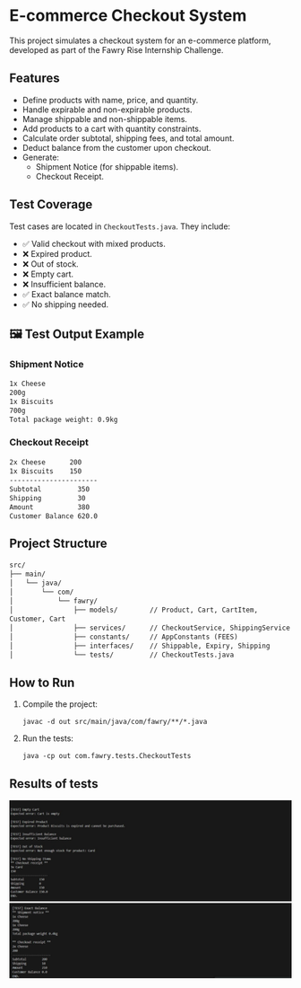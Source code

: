 # E-commerce Checkout System

This project simulates a checkout system for an e-commerce platform, developed as part of the Fawry Rise Internship Challenge.

##  Features

- Define products with name, price, and quantity.
- Handle expirable and non-expirable products.
- Manage shippable and non-shippable items.
- Add products to a cart with quantity constraints.
- Calculate order subtotal, shipping fees, and total amount.
- Deduct balance from the customer upon checkout.
- Generate:
    - Shipment Notice (for shippable items).
    - Checkout Receipt.

##  Test Coverage

Test cases are located in `CheckoutTests.java`. They include:

- ✅ Valid checkout with mixed products.
- ❌ Expired product.
- ❌ Out of stock.
- ❌ Empty cart.
- ❌ Insufficient balance.
- ✅ Exact balance match.
- ✅ No shipping needed.

## 🖼 Test Output Example

### **Shipment Notice**
```
1x Cheese
200g
1x Biscuits
700g
Total package weight: 0.9kg
```

### **Checkout Receipt**
```
2x Cheese      200
1x Biscuits    150
----------------------
Subtotal         350
Shipping         30
Amount           380
Customer Balance 620.0
```

##  Project Structure

```
src/
├── main/
│   └── java/
│       └── com/
│           └── fawry/
│               ├── models/        // Product, Cart, CartItem, Customer, Cart
│               ├── services/      // CheckoutService, ShippingService
│               ├── constants/     // AppConstants (FEES)
│               ├── interfaces/    // Shippable, Expiry, Shipping
│               └── tests/         // CheckoutTests.java
```

##  How to Run

1. Compile the project:
     ```
     javac -d out src/main/java/com/fawry/**/*.java
     ```
2. Run the tests:
     ```
     java -cp out com.fawry.tests.CheckoutTests
     ```
## Results of tests 

![Test Results part1](src/main/java/com/fawry/Assets/test1.jpg)
![Test Results part1](/src/main/java/com/fawry/Assets/test2.jpg)